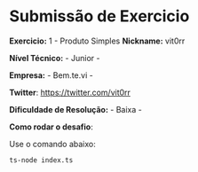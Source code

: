 # Submissão de Exercicio

**Exercicio:** 1 - Produto Simples
**Nickname:** vit0rr

**Nível Técnico:** - Junior -

**Empresa:** - Bem.te.vi -

**Twitter**: https://twitter.com/vit0rr

**Dificuldade de Resolução:** - Baixa -


**Como rodar o desafio**: 

Use o comando abaixo: 
```bash
ts-node index.ts
```